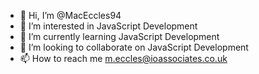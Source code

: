 - 👋 Hi, I’m @MacEccles94
- 👀 I’m interested in JavaScript Development
- 🌱 I’m currently learning JavaScript Development
- 💞️ I’m looking to collaborate on JavaScript Development
- 📫 How to reach me m.eccles@ioassociates.co.uk

<!---
MacEccles94/MacEccles94 is a ✨ special ✨ repository because its `README.md` (this file) appears on your GitHub profile.
You can click the Preview link to take a look at your changes.
--->
